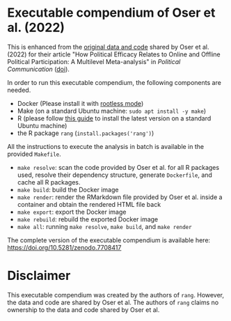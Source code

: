 # Executable compendium of Oser et al. (2022)

This is enhanced from the [original data and code](http://doi.org/10.17605/OSF.IO/AF5DR) shared by Oser et al. (2022) for their article "How Political Efficacy Relates to Online and Offline Political Participation: A Multilevel Meta-analysis" in *Political Communication* ([doi](https://doi.org/10.1080/10584609.2022.2086329)).

In order to run this executable compendium, the following components are needed.

* Docker (Please install it with [rootless mode](https://docs.docker.com/engine/security/rootless/))
* Make (on a standard Ubuntu machine: `sudo apt install -y make`)
* R (please follow [this guide](https://cran.r-project.org/bin/linux/ubuntu/) to install the latest version on a standard Ubuntu machine)
* the R package `rang` (`install.packages('rang')`)

All the instructions to execute the analysis in batch is available in the provided `Makefile`.

* `make resolve`: scan the code provided by Oser et al. for all R packages used, resolve their dependency structure, generate `Dockerfile`, and cache all R packages.
* `make build`: build the Docker image
* `make render`: render the RMarkdown file provided by Oser et al. inside a container and obtain the rendered HTML file back
* `make export`: export the Docker image
* `make rebuild`: rebuild the exported Docker image
* `make all`: running `make resolve`, `make build`, and `make render`

The complete version of the executable compendium is available here: https://doi.org/10.5281/zenodo.7708417

# Disclaimer

This executable compendium was created by the authors of `rang`. However, the data and code are shared by Oser et al. The authors of `rang` claims no ownership to the data and code shared by Oser et al.
